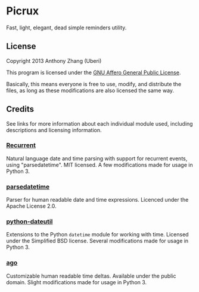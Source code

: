 Picrux
======
Fast, light, elegant, dead simple reminders utility.

License
-------
Copyright 2013 Anthony Zhang (Uberi)

This program is licensed under the [GNU Affero General Public License](http://www.gnu.org/licenses/agpl-3.0.html).

Basically, this means everyone is free to use, modify, and distribute the files, as long as these modifications are also licensed the same way.

Credits
-------
See links for more information about each individual module used, including descriptions and licensing information.

### [Recurrent](https://github.com/kvh/recurrent)
Natural language date and time parsing with support for recurrent events, using "parsedatetime". MIT licensed. A few modifications made for usage in Python 3.

### [parsedatetime](https://github.com/bear/parsedatetime)
Parser for human readable date and time expressions. Licenced under the Apache License 2.0.

### [python-dateutil](http://labix.org/python-dateutil)
Extensions to the Python `datetime` module for working with time. Licensed under the Simplified BSD license. Several modifications made for usage in Python 3.

### [ago](https://pypi.python.org/pypi/ago/)
Customizable human readable time deltas. Available under the public domain. Slight modifications made for usage in Python 3.